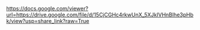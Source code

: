 https://docs.google.com/viewer?url=https://drive.google.com/file/d/15CjCGHc4rkwUnX_5XJkIVHnBlhe3pHbk/view?usp=share_link?raw=True
